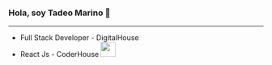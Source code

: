 
### Hola, soy Tadeo Marino 👋

---

- Full Stack Developer - DigitalHouse
- React Js - CoderHouse <img height="30px" width="30px" src="https://i0.wp.com/edtechreviews.net/wp-content/uploads/2021/12/coderhouse_logo.png?resize=750%2C750&ssl=1">
